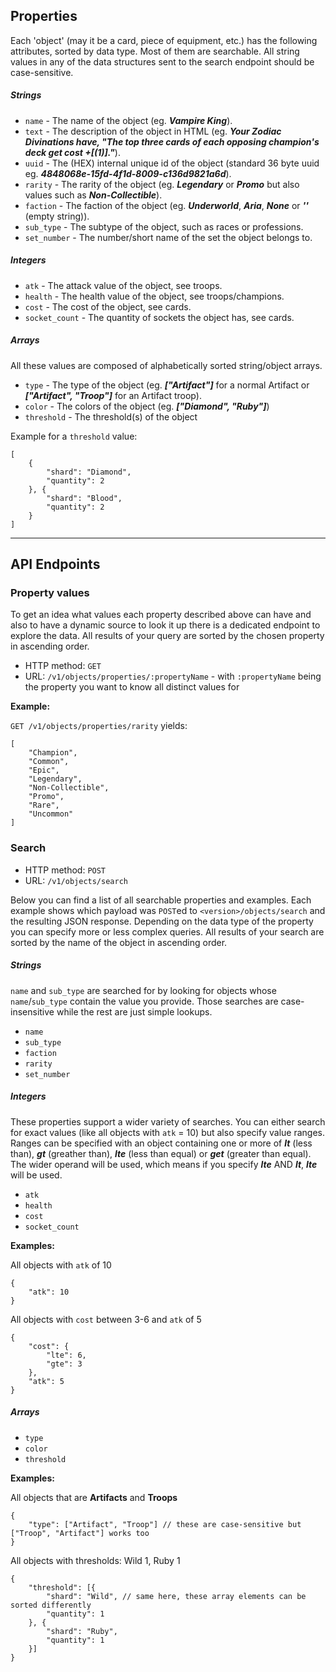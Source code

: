 ## Properties

Each 'object' (may it be a card, piece of equipment, etc.) has the following attributes, sorted by data type. Most of them are searchable. All string values in any of the data structures sent to the search endpoint should be case-sensitive.

##### Strings

* `name` - The name of the object (eg. ***Vampire King***).
* `text` - The description of the object in HTML (eg. ***Your <b>Zodiac Divinations</b> have, &quot;The top three cards of each opposing champion&apos;s deck get cost +[(1)].&quot;***).
* `uuid` - The (HEX) internal unique id of the object (standard 36 byte uuid eg. ***4848068e-15fd-4f1d-8009-c136d9821a6d***).
* `rarity` - The rarity of the object (eg. ***Legendary*** or ***Promo*** but also values such as ***Non-Collectible***).
* `faction` - The faction of the object (eg. ***Underworld***, ***Aria***, ***None*** or ***''*** (empty string)).
* `sub_type` - The subtype of the object, such as races or professions.
* `set_number` - The number/short name of the set the object belongs to.

##### Integers

* `atk` - The attack value of the object, see troops.
* `health` - The health value of the object, see troops/champions.
* `cost` - The cost of the object, see cards.
* `socket_count` - The quantity of sockets the object has, see cards.

##### Arrays
All these values are composed of alphabetically sorted string/object arrays.

* `type` - The type of the object (eg. ***["Artifact"]*** for a normal Artifact or ***["Artifact", "Troop"]*** for an Artifact troop).
* `color` - The colors of the object (eg. ***["Diamond", "Ruby"]***)
* `threshold` - The threshold(s) of the object

Example for a `threshold` value:


    [
        {
            "shard": "Diamond",
            "quantity": 2
        }, {
            "shard": "Blood",
            "quantity": 2
        }
    ]

---

## API Endpoints

### Property values

To get an idea what values each property described above can have and also to have a dynamic source to look it up there is a dedicated endpoint to explore the data. All results of your query are sorted by the chosen property in ascending order.

* HTTP method: `GET`
* URL: `/v1/objects/properties/:propertyName` - with `:propertyName` being the property you want to know all distinct values for

**Example:**

`GET /v1/objects/properties/rarity` yields:

    [
        "Champion",
        "Common",
        "Epic",
        "Legendary",
        "Non-Collectible",
        "Promo",
        "Rare",
        "Uncommon"
    ]

### Search

* HTTP method: `POST`
* URL: `/v1/objects/search`

Below you can find a list of all searchable properties and examples. Each example shows which payload was `POST`ed to `<version>/objects/search` and the resulting JSON response. Depending on the data type of the property you can specify more or less complex queries. All results of your search are sorted by the name of the object in ascending order.

##### Strings
`name` and `sub_type` are searched for by looking for objects whose `name`/`sub_type` contain the value you provide. Those searches are case-insensitive while the rest are just simple lookups.

* `name`
* `sub_type`
* `faction`
* `rarity`
* `set_number`

##### Integers
These properties support a wider variety of searches. You can either search for exact values (like all objects with `atk` = 10) but also specify value ranges. Ranges can be specified with an object containing one or more of ***lt*** (less than), ***gt*** (greather than), ***lte*** (less than equal) or ***get*** (greater than equal). The wider operand will be used, which means if you specify ***lte*** AND ***lt***, ***lte*** will be used.

* `atk`
* `health`
* `cost`
* `socket_count`

**Examples:**

All objects with `atk` of 10

    {
        "atk": 10
    }

All objects with `cost` between 3-6 and `atk` of 5

    {
        "cost": {
            "lte": 6,
            "gte": 3
        },
        "atk": 5
    }

##### Arrays

* `type`
* `color`
* `threshold`


**Examples:**

All objects that are **Artifacts** and **Troops**

    {
        "type": ["Artifact", "Troop"] // these are case-sensitive but ["Troop", "Artifact"] works too
    }

All objects with thresholds: Wild 1, Ruby 1

    {
        "threshold": [{
            "shard": "Wild", // same here, these array elements can be sorted differently
            "quantity": 1
        }, {
            "shard": "Ruby",
            "quantity": 1
        }]
    }
